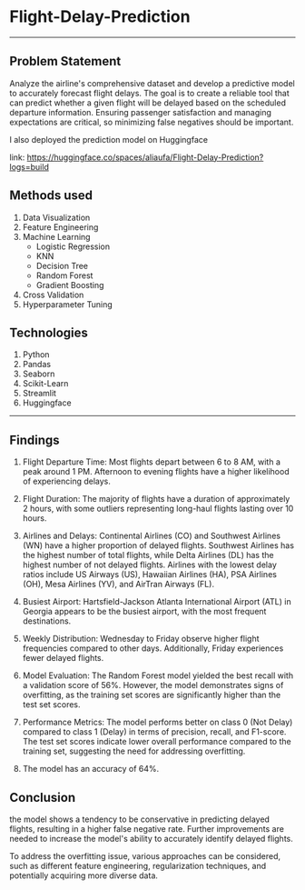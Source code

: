 # Flight-Delay-Prediction
___

## Problem Statement

Analyze the airline's comprehensive dataset and develop a predictive model to accurately forecast flight delays. The goal is to create a reliable tool that can predict whether a given flight will be delayed based on the scheduled departure information. Ensuring passenger satisfaction and managing expectations are critical, so minimizing false negatives should be important.

I also deployed the prediction model on Huggingface

link: https://huggingface.co/spaces/aliaufa/Flight-Delay-Prediction?logs=build

## Methods used

1. Data Visualization
2. Feature Engineering
3. Machine Learning
    - Logistic Regression
    - KNN
    - Decision Tree
    - Random Forest
    - Gradient Boosting
4. Cross Validation
5. Hyperparameter Tuning

## Technologies
1. Python
2. Pandas
3. Seaborn
4. Scikit-Learn
5. Streamlit
6. Huggingface

---

## Findings

1. Flight Departure Time: Most flights depart between 6 to 8 AM, with a peak around 1 PM. Afternoon to evening flights have a higher likelihood of experiencing delays.

2. Flight Duration: The majority of flights have a duration of approximately 2 hours, with some outliers representing long-haul flights lasting over 10 hours.

3. Airlines and Delays: Continental Airlines (CO) and Southwest Airlines (WN) have a higher proportion of delayed flights. Southwest Airlines has the highest number of total flights, while Delta Airlines (DL) has the highest number of not delayed flights. Airlines with the lowest delay ratios include US Airways (US), Hawaiian Airlines (HA), PSA Airlines (OH), Mesa Airlines (YV), and AirTran Airways (FL).

4. Busiest Airport: Hartsfield-Jackson Atlanta International Airport (ATL) in Georgia appears to be the busiest airport, with the most frequent destinations.

5. Weekly Distribution: Wednesday to Friday observe higher flight frequencies compared to other days. Additionally, Friday experiences fewer delayed flights.

6. Model Evaluation: The Random Forest model yielded the best recall with a validation score of 56%. However, the model demonstrates signs of overfitting, as the training set scores are significantly higher than the test set scores.

7. Performance Metrics: The model performs better on class 0 (Not Delay) compared to class 1 (Delay) in terms of precision, recall, and F1-score. The test set scores indicate lower overall performance compared to the training set, suggesting the need for addressing overfitting.

8. The model has an accuracy of 64%.

## Conclusion

the model shows a tendency to be conservative in predicting delayed flights, resulting in a higher false negative rate. Further improvements are needed to increase the model's ability to accurately identify delayed flights.

To address the overfitting issue, various approaches can be considered, such as different feature engineering, regularization techniques, and potentially acquiring more diverse data.